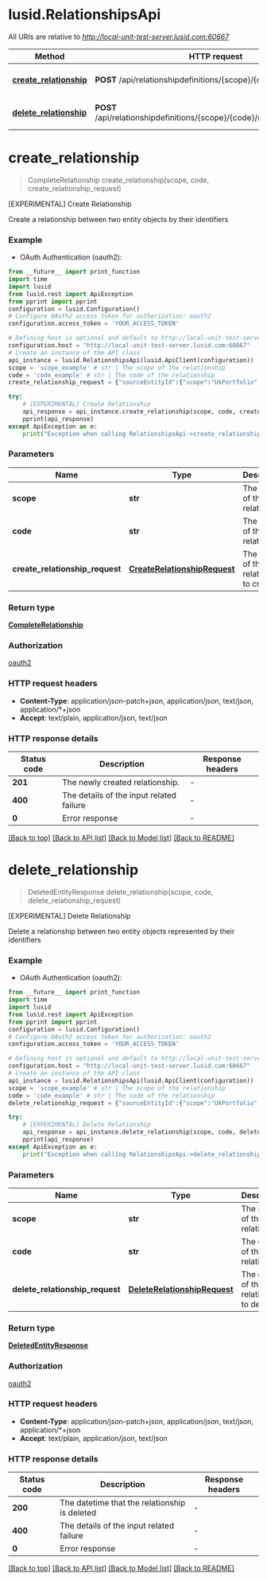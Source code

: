 # lusid.RelationshipsApi

All URIs are relative to *http://local-unit-test-server.lusid.com:60667*

Method | HTTP request | Description
------------- | ------------- | -------------
[**create_relationship**](RelationshipsApi.md#create_relationship) | **POST** /api/relationshipdefinitions/{scope}/{code}/relationships | [EXPERIMENTAL] Create Relationship
[**delete_relationship**](RelationshipsApi.md#delete_relationship) | **POST** /api/relationshipdefinitions/{scope}/{code}/relationships/$delete | [EXPERIMENTAL] Delete Relationship


# **create_relationship**
> CompleteRelationship create_relationship(scope, code, create_relationship_request)

[EXPERIMENTAL] Create Relationship

Create a relationship between two entity objects by their identifiers

### Example

* OAuth Authentication (oauth2):
```python
from __future__ import print_function
import time
import lusid
from lusid.rest import ApiException
from pprint import pprint
configuration = lusid.Configuration()
# Configure OAuth2 access token for authorization: oauth2
configuration.access_token = 'YOUR_ACCESS_TOKEN'

# Defining host is optional and default to http://local-unit-test-server.lusid.com:60667
configuration.host = "http://local-unit-test-server.lusid.com:60667"
# Create an instance of the API class
api_instance = lusid.RelationshipsApi(lusid.ApiClient(configuration))
scope = 'scope_example' # str | The scope of the relationship
code = 'code_example' # str | The code of the relationship
create_relationship_request = {"sourceEntityId":{"scope":"UkPortfolio","code":"PortfolioId-148176"},"targetEntityId":{"idTypeScope":"HrSystem1","idTypeCode":"InternalId","code":"XY10001111"}} # CreateRelationshipRequest | The details of the relationship to create.

try:
    # [EXPERIMENTAL] Create Relationship
    api_response = api_instance.create_relationship(scope, code, create_relationship_request)
    pprint(api_response)
except ApiException as e:
    print("Exception when calling RelationshipsApi->create_relationship: %s\n" % e)
```

### Parameters

Name | Type | Description  | Notes
------------- | ------------- | ------------- | -------------
 **scope** | **str**| The scope of the relationship | 
 **code** | **str**| The code of the relationship | 
 **create_relationship_request** | [**CreateRelationshipRequest**](CreateRelationshipRequest.md)| The details of the relationship to create. | 

### Return type

[**CompleteRelationship**](CompleteRelationship.md)

### Authorization

[oauth2](../README.md#oauth2)

### HTTP request headers

 - **Content-Type**: application/json-patch+json, application/json, text/json, application/*+json
 - **Accept**: text/plain, application/json, text/json

### HTTP response details
| Status code | Description | Response headers |
|-------------|-------------|------------------|
**201** | The newly created relationship. |  -  |
**400** | The details of the input related failure |  -  |
**0** | Error response |  -  |

[[Back to top]](#) [[Back to API list]](../README.md#documentation-for-api-endpoints) [[Back to Model list]](../README.md#documentation-for-models) [[Back to README]](../README.md)

# **delete_relationship**
> DeletedEntityResponse delete_relationship(scope, code, delete_relationship_request)

[EXPERIMENTAL] Delete Relationship

Delete a relationship between two entity objects represented by their identifiers

### Example

* OAuth Authentication (oauth2):
```python
from __future__ import print_function
import time
import lusid
from lusid.rest import ApiException
from pprint import pprint
configuration = lusid.Configuration()
# Configure OAuth2 access token for authorization: oauth2
configuration.access_token = 'YOUR_ACCESS_TOKEN'

# Defining host is optional and default to http://local-unit-test-server.lusid.com:60667
configuration.host = "http://local-unit-test-server.lusid.com:60667"
# Create an instance of the API class
api_instance = lusid.RelationshipsApi(lusid.ApiClient(configuration))
scope = 'scope_example' # str | The scope of the relationship
code = 'code_example' # str | The code of the relationship
delete_relationship_request = {"sourceEntityId":{"scope":"UkPortfolio","code":"PortfolioId-148176"},"targetEntityId":{"idTypeScope":"HrSystem1","idTypeCode":"InternalId","code":"XY10001111"},"effectiveFrom":"2019-01-10T00:00:00.0000000+00:00"} # DeleteRelationshipRequest | The details of the relationship to delete.

try:
    # [EXPERIMENTAL] Delete Relationship
    api_response = api_instance.delete_relationship(scope, code, delete_relationship_request)
    pprint(api_response)
except ApiException as e:
    print("Exception when calling RelationshipsApi->delete_relationship: %s\n" % e)
```

### Parameters

Name | Type | Description  | Notes
------------- | ------------- | ------------- | -------------
 **scope** | **str**| The scope of the relationship | 
 **code** | **str**| The code of the relationship | 
 **delete_relationship_request** | [**DeleteRelationshipRequest**](DeleteRelationshipRequest.md)| The details of the relationship to delete. | 

### Return type

[**DeletedEntityResponse**](DeletedEntityResponse.md)

### Authorization

[oauth2](../README.md#oauth2)

### HTTP request headers

 - **Content-Type**: application/json-patch+json, application/json, text/json, application/*+json
 - **Accept**: text/plain, application/json, text/json

### HTTP response details
| Status code | Description | Response headers |
|-------------|-------------|------------------|
**200** | The datetime that the relationship is deleted |  -  |
**400** | The details of the input related failure |  -  |
**0** | Error response |  -  |

[[Back to top]](#) [[Back to API list]](../README.md#documentation-for-api-endpoints) [[Back to Model list]](../README.md#documentation-for-models) [[Back to README]](../README.md)

